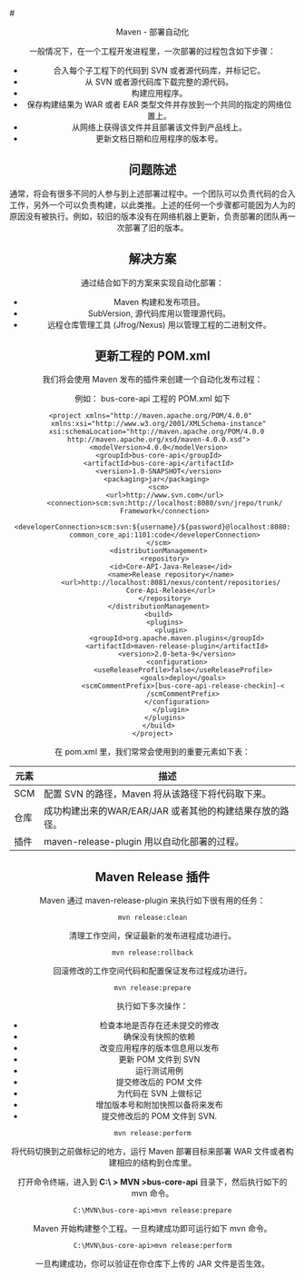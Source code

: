 #<center>Maven - 部署自动化

一般情况下，在一个工程开发进程里，一次部署的过程包含如下步骤：

- 合入每个子工程下的代码到 SVN 或者源代码库，并标记它。
- 从 SVN 或者源代码库下载完整的源代码。
- 构建应用程序。
- 保存构建结果为 WAR 或者 EAR 类型文件并存放到一个共同的指定的网络位置上。
- 从网络上获得该文件并且部署该文件到产品线上。
- 更新文档日期和应用程序的版本号。

## 问题陈述
通常，将会有很多不同的人参与到上述部署过程中。一个团队可以负责代码的合入工作，另外一个可以负责构建，以此类推。上述的任何一个步骤都可能因为人为的原因没有被执行。例如，较旧的版本没有在网络机器上更新，负责部署的团队再一次部署了旧的版本。

## 解决方案
通过结合如下的方案来实现自动化部署：

- Maven 构建和发布项目。
- SubVersion, 源代码库用以管理源代码。
- 远程仓库管理工具 (Jfrog/Nexus) 用以管理工程的二进制文件。

## 更新工程的 POM.xml

我们将会使用 Maven 发布的插件来创建一个自动化发布过程：

例如： bus-core-api 工程的 POM.xml 如下

```
<project xmlns="http://maven.apache.org/POM/4.0.0" 
   xmlns:xsi="http://www.w3.org/2001/XMLSchema-instance"
   xsi:schemaLocation="http://maven.apache.org/POM/4.0.0 
   http://maven.apache.org/xsd/maven-4.0.0.xsd">
   <modelVersion>4.0.0</modelVersion>
   <groupId>bus-core-api</groupId>
   <artifactId>bus-core-api</artifactId>
   <version>1.0-SNAPSHOT</version>
   <packaging>jar</packaging> 
   <scm>
      <url>http://www.svn.com</url>
      <connection>scm:svn:http://localhost:8080/svn/jrepo/trunk/
      Framework</connection>
      <developerConnection>scm:svn:${username}/${password}@localhost:8080:
      common_core_api:1101:code</developerConnection>
   </scm>
   <distributionManagement>
      <repository>
         <id>Core-API-Java-Release</id>
         <name>Release repository</name>
         <url>http://localhost:8081/nexus/content/repositories/
         Core-Api-Release</url>
      </repository>
   </distributionManagement>
   <build>
      <plugins>
         <plugin>
            <groupId>org.apache.maven.plugins</groupId>
            <artifactId>maven-release-plugin</artifactId>
            <version>2.0-beta-9</version>
            <configuration>
               <useReleaseProfile>false</useReleaseProfile>
               <goals>deploy</goals>
               <scmCommentPrefix>[bus-core-api-release-checkin]-<
               /scmCommentPrefix>
            </configuration>
         </plugin>
      </plugins>
   </build>
</project>
```

在 pom.xml 里，我们常常会使用到的重要元素如下表：

| 元素       | 描述  |
|------------- |-------------|
| SCM      | 配置 SVN 的路径，Maven 将从该路径下将代码取下来。 |
| 仓库      | 成功构建出来的WAR/EAR/JAR 或者其他的构建结果存放的路径。| 
| 插件      | maven-release-plugin 用以自动化部署的过程。|

## Maven Release 插件
Maven 通过 maven-release-plugin 来执行如下很有用的任务：

```
mvn release:clean
```

清理工作空间，保证最新的发布进程成功进行。

```
mvn release:rollback
```

回滚修改的工作空间代码和配置保证发布过程成功进行。

```
mvn release:prepare
```
执行如下多次操作：

- 检查本地是否存在还未提交的修改
- 确保没有快照的依赖
- 改变应用程序的版本信息用以发布
- 更新 POM 文件到 SVN
- 运行测试用例
- 提交修改后的 POM 文件
- 为代码在 SVN 上做标记
- 增加版本号和附加快照以备将来发布
- 提交修改后的 POM 文件到 SVN.

```
mvn release:perform
```

将代码切换到之前做标记的地方，运行 Maven 部署目标来部署 WAR 文件或者构建相应的结构到仓库里。

打开命令终端，进入到 **C:\ > MVN >bus-core-api** 目录下，然后执行如下的 mvn 命令。

```
C:\MVN\bus-core-api>mvn release:prepare
```

Maven 开始构建整个工程。一旦构建成功即可运行如下 mvn 命令。

```
C:\MVN\bus-core-api>mvn release:perform
```
一旦构建成功，你可以验证在你仓库下上传的 JAR 文件是否生效。